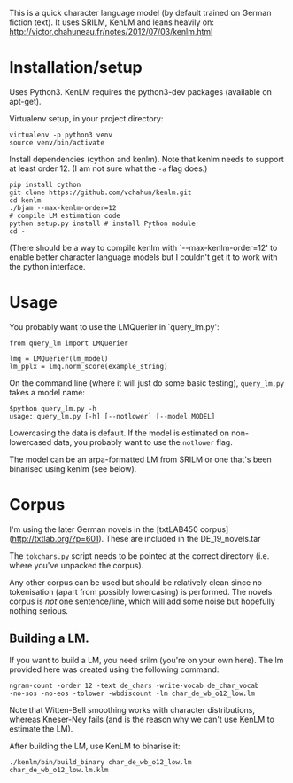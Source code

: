 
This is a quick character language model (by default trained on German fiction
text). It uses SRILM, KenLM and leans heavily on:
http://victor.chahuneau.fr/notes/2012/07/03/kenlm.html

# Installation/setup

Uses Python3. KenLM requires the python3-dev packages (available on apt-get).

Virtualenv setup, in your project directory:
```
virtualenv -p python3 venv
source venv/bin/activate
```
Install dependencies (cython and kenlm). Note that kenlm needs to
support at least order 12. (I am not sure what the `-a` flag does.)
```
pip install cython
git clone https://github.com/vchahun/kenlm.git
cd kenlm
./bjam --max-kenlm-order=12
# compile LM estimation code
python setup.py install # install Python module
cd -
```
(There should be a way to compile kenlm with `--max-kenlm-order=12' to
enable better character language models but I couldn't get it to work
with the python interface.

# Usage

You probably want to use the LMQuerier in `query_lm.py':
```
from query_lm import LMQuerier

lmq = LMQuerier(lm_model)
lm_pplx = lmq.norm_score(example_string)
```

On the command line (where it will just do some basic testing),
`query_lm.py` takes a model name:

```
$python query_lm.py -h
usage: query_lm.py [-h] [--notlower] [--model MODEL]
```

Lowercasing the data is default. If the model is estimated on
non-lowercased data, you probably want to use the `notlower` flag.

The model can be an arpa-formatted LM from SRILM or one that's been binarised using kenlm (see below).

# Corpus

I'm using the later German novels in the [txtLAB450 corpus]
(http://txtlab.org/?p=601). These are included in the DE_19_novels.tar

The `tokchars.py` script needs to be pointed at the correct directory
(i.e.  where you've unpacked the corpus).

Any other corpus can be used but should be relatively clean since no
tokenisation (apart from possibly lowercasing) is performed.
The novels corpus is _not_ one sentence/line, which will add some
noise but hopefully nothing serious.

## Building a LM.
If you want to build a LM, you need srilm (you're on your own here).
The lm provided here was created using the following command:
```
ngram-count -order 12 -text de_chars -write-vocab de_char_vocab
-no-sos -no-eos -tolower -wbdiscount -lm char_de_wb_o12_low.lm
```
Note that Witten-Bell smoothing works with character distributions,
whereas Kneser-Ney fails (and is the reason why we can't use KenLM to
estimate the LM).

After building the LM, use KenLM to binarise it:
```
./kenlm/bin/build_binary char_de_wb_o12_low.lm char_de_wb_o12_low.lm.klm
```






